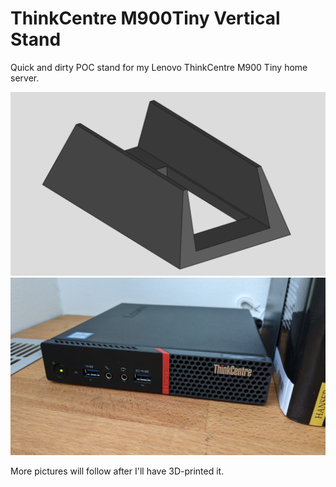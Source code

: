 # ThinkCentre M900Tiny Vertical Stand

Quick and dirty POC stand for my Lenovo ThinkCentre M900 Tiny home server.

![m900tinyStand](m900tinyStand-Body.png)
![m900tiny](m900tiny.png)


More pictures will follow after I'll have 3D-printed it.